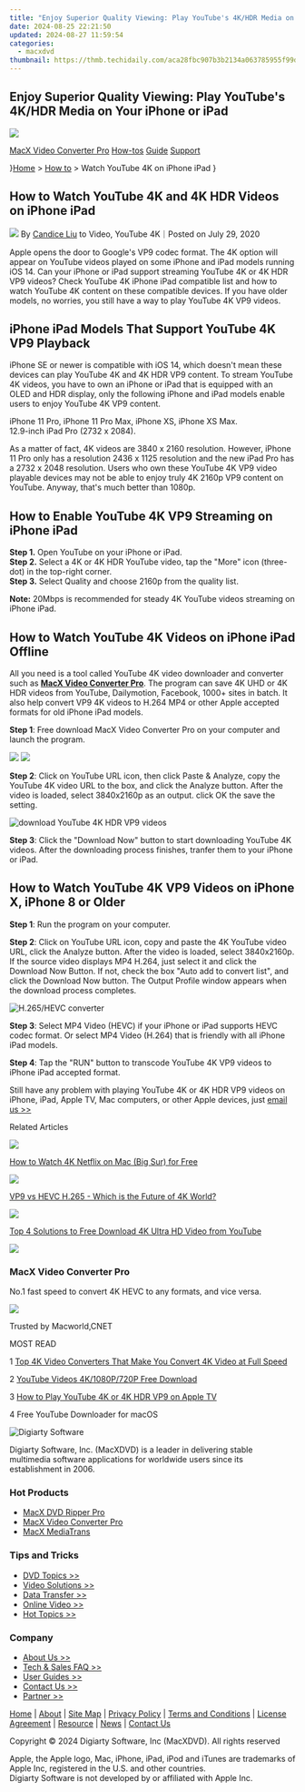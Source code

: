 ```yaml
---
title: "Enjoy Superior Quality Viewing: Play YouTube's 4K/HDR Media on Your iPhone or iPad"
date: 2024-08-25 22:21:50
updated: 2024-08-27 11:59:54
categories:
  - macxdvd
thumbnail: https://thmb.techidaily.com/aca28fbc907b3b2134a063785955f99d7ee87845f83996484c29a6f763ca253a.jpg
---
```


## Enjoy Superior Quality Viewing: Play YouTube's 4K/HDR Media on Your iPhone or iPad

[![](https://www.macxdvd.com/mac-dvd-video-converter-how-to/../image-style/article-seo/icon5.png)](https://tools.techidaily.com/macxdvd/products/)

[MacX Video Converter Pro](https://tools.techidaily.com/macxdvd/products/) [How-tos](https://tools.techidaily.com/macxdvd/products/) [Guide](https://tools.techidaily.com/macxdvd/products/) [Support](https://tools.techidaily.com/macxdvd/products/) 

}[Home](https://tools.techidaily.com/macxdvd/products/) \> [How to](https://tools.techidaily.com/macxdvd/products/) \> Watch YouTube 4K on iPhone iPad }

## How to Watch YouTube 4K and 4K HDR Videos on iPhone iPad

![](https://www.macxdvd.com/mac-dvd-video-converter-how-to/../image-style/article-seo/icon1.png) By [Candice Liu](https://www.linkedin.com/in/candice-liu-444483a3/) to Video, YouTube 4K｜Posted on July 29, 2020



Apple opens the door to Google's VP9 codec format. The 4K option will appear on YouTube videos played on some iPhone and iPad models running iOS 14\. Can your iPhone or iPad support streaming YouTube 4K or 4K HDR VP9 videos? Check YouTube 4K iPhone iPad compatible list and how to watch YouTube 4K content on these compatible devices. If you have older models, no worries, you still have a way to play YouTube 4K VP9 videos. 

## iPhone iPad Models That Support YouTube 4K VP9 Playback

iPhone SE or newer is compatible with iOS 14, which doesn't mean these devices can play YouTube 4K and 4K HDR VP9 content. To stream YouTube 4K videos, you have to own an iPhone or iPad that is equipped with an OLED and HDR display, only the following iPhone and iPad models enable users to enjoy YouTube 4K VP9 content.

iPhone 11 Pro, iPhone 11 Pro Max, iPhone XS, iPhone XS Max.  
12.9-inch iPad Pro (2732 x 2084).

As a matter of fact, 4K videos are 3840 x 2160 resolution. However, iPhone 11 Pro only has a resolution 2436 x 1125 resolution and the new iPad Pro has a 2732 x 2048 resolution. Users who own these YouTube 4K VP9 video playable devices may not be able to enjoy truly 4K 2160p VP9 content on YouTube. Anyway, that's much better than 1080p.

## How to Enable YouTube 4K VP9 Streaming on iPhone iPad

**Step 1.** Open YouTube on your iPhone or iPad.   
**Step 2.** Select a 4K or 4K HDR YouTube video, tap the "More" icon (three-dot) in the top-right corner.   
**Step 3.** Select Quality and choose 2160p from the quality list. 

**Note:** 20Mbps is recommended for steady 4K YouTube videos streaming on iPhone iPad.

## How to Watch YouTube 4K Videos on iPhone iPad Offline

All you need is a tool called YouTube 4K video downloader and converter such as [**MacX Video Converter Pro**](https://tools.techidaily.com/macxdvd/products/). The program can save 4K UHD or 4K HDR videos from YouTube, Dailymotion, Facebook, 1000+ sites in batch. It also help convert VP9 4K videos to H.264 MP4 or other Apple accepted formats for old iPhone iPad models.

**Step 1**: Free download MacX Video Converter Pro on your computer and launch the program.

[![](https://www.macxdvd.com/mac-dvd-video-converter-how-to/../image-style/article-seo/d-mac.png)](https://tools.techidaily.com/macxdvd/products/) [![](https://www.macxdvd.com/mac-dvd-video-converter-how-to/../image-style/article-seo/d-win.png)](https://tools.techidaily.com/macxdvd/products/) 

**Step 2**: Click on YouTube URL icon, then click Paste & Analyze, copy the YouTube 4K video URL to the box, and click the Analyze button. After the video is loaded, select 3840x2160p as an output. click OK the save the setting. 

![download YouTube 4K HDR VP9 videos](https://www.macxdvd.com/mac-dvd-video-converter-how-to/article-image/best-french-songs-download-1.jpg)

**Step 3**: Click the "Download Now" button to start downloading YouTube 4K videos. After the downloading process finishes, tranfer them to your iPhone or iPad.

## How to Watch YouTube 4K VP9 Videos on iPhone X, iPhone 8 or Older

**Step 1**: Run the program on your computer. 

**Step 2**: Click on YouTube URL icon, copy and paste the 4K YouTube video URL, click the Analyze button. After the video is loaded, select 3840x2160p. If the source video displays MP4 H.264, just select it and click the Download Now Button. If not, check the box "Auto add to convert list", and click the Download Now button. The Output Profile window appears when the download process completes.

![H.265/HEVC converter](https://www.macxdvd.com/mac-dvd-video-converter-how-to/article-image/mvcp-hevc.jpg)

**Step 3**: Select MP4 Video (HEVC) if your iPhone or iPad supports HEVC codec format. Or select MP4 Video (H.264) that is friendly with all iPhone iPad models.

**Step 4**: Tap the "RUN" button to transcode YouTube 4K VP9 videos to iPhone iPad accepted format.

Still have any problem with playing YouTube 4K or 4K HDR VP9 videos on iPhone, iPad, Apple TV, Mac computers, or other Apple devices, just [email us >>](https://tools.techidaily.com/macxdvd/products/) 

Related Articles

![](https://www.macxdvd.com/mac-dvd-video-converter-how-to/../image-style/article-seo/img1.jpg)

[How to Watch 4K Netflix on Mac (Big Sur) for Free](https://tools.techidaily.com/macxdvd/products/) 

![](https://www.macxdvd.com/mac-dvd-video-converter-how-to/../image-style/article-seo/img2.jpg)

[VP9 vs HEVC H.265 - Which is the Future of 4K World?](https://tools.techidaily.com/macxdvd/products/) 

![](https://www.macxdvd.com/mac-dvd-video-converter-how-to/../image-style/article-seo/img3.jpg)

[Top 4 Solutions to Free Download 4K Ultra HD Video from YouTube](https://tools.techidaily.com/macxdvd/products/) 

![](https://www.macxdvd.com/mac-dvd-video-converter-how-to/../image-style/article-seo/vcp.png)

### MacX Video Converter Pro

No.1 fast speed to convert 4K HEVC to any formats, and vice versa.

[![](https://www.macxdvd.com/mac-dvd-video-converter-how-to/../image-style/article-seo/fd.png)](https://tools.techidaily.com/macxdvd/products/) 

Trusted by Macworld,CNET

MOST READ

1 [Top 4K Video Converters That Make You Convert 4K Video at Full Speed](https://tools.techidaily.com/macxdvd/products/) 

2 [YouTube Videos 4K/1080P/720P Free Download](https://tools.techidaily.com/macxdvd/products/) 

3 [How to Play YouTube 4K or 4K HDR VP9 on Apple TV](https://tools.techidaily.com/macxdvd/products/) 

4 Free YouTube Downloader for macOS 



![Digiarty Software](https://www.macxdvd.com/mac-dvd-video-converter-how-to/../icon/logo.png) 

Digiarty Software, Inc. (MacXDVD) is a leader in delivering stable multimedia software applications for worldwide users since its establishment in 2006.

### Hot Products

* [MacX DVD Ripper Pro](https://tools.techidaily.com/macxdvd/products/)
* [MacX Video Converter Pro](https://tools.techidaily.com/macxdvd/products/)
* [MacX MediaTrans](https://tools.techidaily.com/macxdvd/products/)

### Tips and Tricks

* [DVD Topics >>](https://tools.techidaily.com/macxdvd/products/)
* [Video Solutions >>](https://tools.techidaily.com/macxdvd/products/)
* [Data Transfer >>](https://tools.techidaily.com/macxdvd/products/)
* [Online Video >>](https://tools.techidaily.com/macxdvd/products/)
* [Hot Topics >>](https://tools.techidaily.com/macxdvd/products/)

### Company

* [About Us >>](https://tools.techidaily.com/macxdvd/products/)
* [Tech & Sales FAQ >>](https://tools.techidaily.com/macxdvd/products/)
* [User Guides >>](https://tools.techidaily.com/macxdvd/products/)
* [Contact Us >>](https://tools.techidaily.com/macxdvd/products/)
* [Partner >>](https://tools.techidaily.com/macxdvd/products/)



[Home](https://tools.techidaily.com/macxdvd/products/) | [About](https://tools.techidaily.com/macxdvd/products/) | [Site Map](https://tools.techidaily.com/macxdvd/products/) | [Privacy Policy](https://tools.techidaily.com/macxdvd/products/) | [Terms and Conditions](https://tools.techidaily.com/macxdvd/products/) | [License Agreement](https://tools.techidaily.com/macxdvd/products/) | [Resource](https://tools.techidaily.com/macxdvd/products/) | [News](https://tools.techidaily.com/macxdvd/products/) | [Contact Us](https://tools.techidaily.com/macxdvd/products/)

Copyright © 2024 Digiarty Software, Inc (MacXDVD). All rights reserved

Apple, the Apple logo, Mac, iPhone, iPad, iPod and iTunes are trademarks of Apple Inc, registered in the U.S. and other countries.  
Digiarty Software is not developed by or affiliated with Apple Inc.

<ins class="adsbygoogle"
     style="display:block"
     data-ad-format="autorelaxed"
     data-ad-client="ca-pub-7571918770474297"
     data-ad-slot="1223367746"></ins>



<ins class="adsbygoogle"
     style="display:block"
     data-ad-client="ca-pub-7571918770474297"
     data-ad-slot="8358498916"
     data-ad-format="auto"
     data-full-width-responsive="true"></ins>
